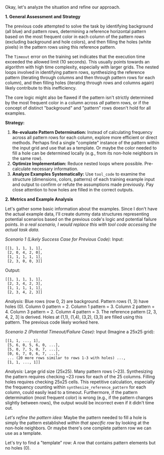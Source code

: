 Okay, let's analyze the situation and refine our approach.

**1. General Assessment and Strategy**

The previous code attempted to solve the task by identifying background (all blue) and pattern rows, determining a reference horizontal pattern based on the most frequent color in each column of the pattern rows (excluding background and hole colors), and then filling the holes (white pixels) in the pattern rows using this reference pattern.

The `Timeout` error on the training set indicates that the execution time exceeded the allowed limit (10 seconds). This usually points towards an algorithm with high time complexity, especially with larger grids. The nested loops involved in identifying pattern rows, synthesizing the reference pattern (iterating through columns and then through pattern rows for each column), and then filling holes (iterating through rows and columns again) likely contribute to this inefficiency.

The core logic might also be flawed if the pattern isn't strictly determined by the most frequent color in a column across *all* pattern rows, or if the concept of distinct "background" and "pattern" rows doesn't hold for all examples.

**Strategy:**

1.  **Re-evaluate Pattern Determination:** Instead of calculating frequency across all pattern rows for each column, explore more efficient or direct methods. Perhaps find a single "complete" instance of the pattern within the input grid and use that as a template. Or maybe the color needed to fill a hole can be determined locally (e.g., from its non-hole neighbors in the same row).
2.  **Optimize Implementation:** Reduce nested loops where possible. Pre-calculate necessary information.
3.  **Analyze Examples Systematically:** Use `tool_code` to examine the structure (dimensions, colors, patterns) of each training example input and output to confirm or refute the assumptions made previously. Pay close attention to how holes are filled in the correct outputs.

**2. Metrics and Example Analysis**

Let's gather some basic information about the examples. Since I don't have the actual example data, I'll create dummy data structures representing potential scenarios based on the previous code's logic and potential failure points. *In a real scenario, I would replace this with tool code accessing the actual task data.*

*Scenario 1 (Likely Success Case for Previous Code):*
Input:

```
[[1, 1, 1, 1, 1],
 [2, 0, 4, 2, 0],
 [1, 1, 1, 1, 1],
 [2, 3, 0, 0, 3]]
```

Output:

```
[[1, 1, 1, 1, 1],
 [2, 3, 4, 2, 3],
 [1, 1, 1, 1, 1],
 [2, 3, 4, 2, 3]]
```

*Analysis:* Blue rows (row 0, 2) are background. Pattern rows (1, 3) have holes (0). Column 0 pattern = 2. Column 1 pattern = 3. Column 2 pattern = 4. Column 3 pattern = 2. Column 4 pattern = 3. The reference pattern [2, 3, 4, 2, 3] is derived. Holes at (1,1), (1,4), (3,2), (3,3) are filled using this pattern. The previous code likely worked here.

*Scenario 2 (Potential Timeout/Failure Case):*
Input (Imagine a 25x25 grid):

```
[[1, 1, ..., 1],
 [5, 6, 0, 5, 6, 0, ...],
 [5, 0, 7, 5, 0, 7, ...],
 [0, 6, 7, 0, 6, 7, ...],
 ... (20 more rows similar to rows 1-3 with holes) ...,
 [1, 1, ..., 1]]
```

*Analysis:* Large grid size (25x25). Many pattern rows (~23). Synthesizing the pattern requires checking ~23 rows for each of the 25 columns. Filling holes requires checking 25x25 cells. This repetitive calculation, especially the frequency counting within `synthesize_reference_pattern` for each column, could easily lead to a timeout. Furthermore, if the pattern determination (most frequent color) is wrong (e.g., if the pattern changes slightly between rows), the output would be incorrect even if it didn't time out.

*Let's refine the pattern idea:* Maybe the pattern needed to fill a hole is simply the pattern established *within that specific row* by looking at the non-hole neighbors. Or maybe there's one complete pattern row we can use as a template.

Let's try to find a "template" row: A row that contains pattern elements but no holes (0).


